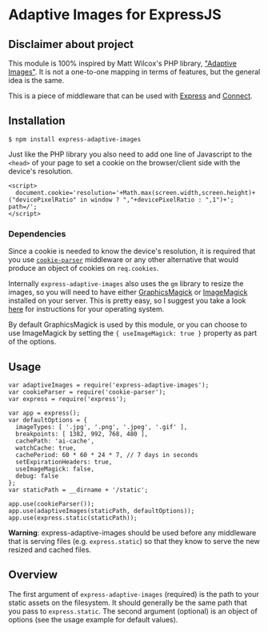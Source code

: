 # Adaptive Images for ExpressJS

## Disclaimer about project
This module is 100% inspired by Matt Wilcox's PHP library, ["Adaptive Images"](http://adaptive-images.com). It is not a one-to-one
mapping in terms of features, but the general idea is the same.


This is a piece of middleware that can be used with [Express](http://expressjs.com/) and [Connect](https://github.com/senchalabs/connect/).

## Installation
`$ npm install express-adaptive-images`

Just like the PHP library you also need to add one line of Javascript to the `<head>` of your page to set a cookie on the
browser/client side with the device's resolution.

```
<script>
  document.cookie='resolution='+Math.max(screen.width,screen.height)+("devicePixelRatio" in window ? ","+devicePixelRatio : ",1")+'; path=/';
</script>
```

### Dependencies
Since a cookie is needed to know the device's resolution, it is required that you use [`cookie-parser`](https://www.npmjs.com/package/cookie-parser)
middleware or any other alternative that would produce an object of cookies on `req.cookies`.

Internally `express-adaptive-images` also uses the `gm` library to resize the images, so you will need to have either
[GraphicsMagick](http://www.graphicsmagick.org/) or [ImageMagick](http://www.imagemagick.org/) installed on your server.
This is pretty easy, so I suggest you take a look [here](https://www.npmjs.com/package/gm#getting-started) for instructions
for your operating system.

By default GraphicsMagick is used by this module, or you can choose to use ImageMagick by setting the `{ useImageMagick: true }` property
as part of the options.

## Usage
```
var adaptiveImages = require('express-adaptive-images');
var cookieParser = require('cookie-parser');
var express = require('express');

var app = express();
var defaultOptions = {
  imageTypes: [ '.jpg', '.png', '.jpeg', '.gif' ],
  breakpoints: [ 1382, 992, 768, 480 ],
  cachePath: 'ai-cache',
  watchCache: true,
  cachePeriod: 60 * 60 * 24 * 7, // 7 days in seconds
  setExpirationHeaders: true,
  useImageMagick: false,
  debug: false
};
var staticPath = __dirname + '/static';

app.use(cookieParser());
app.use(adaptiveImages(staticPath, defaultOptions));
app.use(express.static(staticPath));
```

**Warning**: express-adaptive-images should be used before any middleware that is serving files (e.g. `express.static`)
so that they know to serve the new resized and cached files.

## Overview

The first argument of `express-adaptive-images` (required) is the path to your static assets on the filesystem.
It should generally be the same path that you pass to `express.static`.
The second argument (optional) is an object of options (see the usage example for default values).

